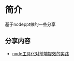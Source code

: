 
# 简介

基于nodeppt做的一些分享


## 分享内容

* [node工具化对前端提效的实践](https://omnipotent-front-end.github.io/shares/docs/nodeTools/slide.html#slide=1)

